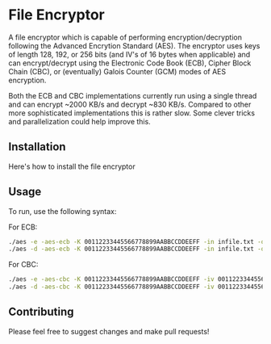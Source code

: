 
# File Encryptor

A file encryptor which is capable of performing encryption/decryption following the 
Advanced Encrytion Standard (AES). The encryptor uses keys of length 128, 192, or 256 bits 
(and IV's of 16 bytes when applicable) and can encrypt/decrypt using the Electronic Code Book (ECB), 
Cipher Block Chain (CBC), or (eventually) Galois Counter (GCM) modes of AES encryption.

Both the ECB and CBC implementations currently run using a single thread and can encrypt ~2000 KB/s 
and decrypt ~830 KB/s. Compared to other more sophisticated implementations this is rather slow. Some
clever tricks and parallelization could help improve this.

## Installation

Here's how to install the file encryptor

## Usage 

To run, use the following syntax:

For ECB:
```bash
./aes -e -aes-ecb -K 00112233445566778899AABBCCDDEEFF -in infile.txt -out outfile.txt
./aes -d -aes-ecb -K 00112233445566778899AABBCCDDEEFF -in infile.txt -out outfile.txt
```

For CBC: 
```bash
./aes -e -aes-cbc -K 00112233445566778899AABBCCDDEEFF -iv 00112233445566778899AABBCCDDEEFF -in infilte.txt -out outfile.txt
./aes -d -aes-cbc -K 00112233445566778899AABBCCDDEEFF -iv 00112233445566778899AABBCCDDEEFF -in infilte.txt -out outfile.txt
```

## Contributing

Please feel free to suggest changes and make pull requests!
